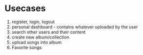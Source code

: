 
# Usecases 

1. register, login, logout 
2. personal dashboard - contains whatever uploaded by the user
3. search other users and their content 
4. create new album/collection
5. upload songs into album
6. Favorite songs 
